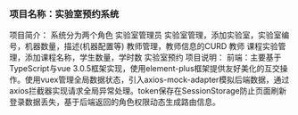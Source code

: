 ### 项目名称：实验室预约系统
项目简介：
系统分为两个角色
实验室管理员
实验室管理，添加实验室，实验室编号，机器数量，描述(机器配置等)
教师管理，教师信息的CURD
教师
课程实验管理，添加课程名称，学生数量，学时数
实验室预约
项目说明：
前端：主要基于TypeScript与vue 3.0.5框架实现，使用element-plus框架提供友好美化的互交操作。使用vuex管理全局数据状态，引入axios-mock-adapter模拟后端数据，通过axios拦截器实现请求全局异常处理。token保存在SessionStorage防止页面刷新登录数据丢失，基于后端返回的角色权限动态生成路由信息。
